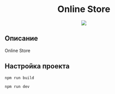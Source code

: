 <h1 align="center">Online Store</h1>
<p align="center">
  <img src="https://img.shields.io/badge/made%20by-opv1-blue.svg">
</p>

## Описание

Online Store

## Настройка проекта

```
npm run build
```

```
npm run dev
```
